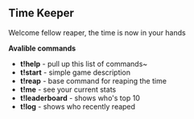 Time Keeper
------------------------
Welcome fellow reaper, the time is now in your hands

**Avalible commands**

* **t!help** - pull up this list of commands~
* **t!start** - simple game description
* **t!reap** - base command for reaping the time
* **t!me** - see your current stats
* **t!leaderboard** - shows who's top 10
* **t!log** - shows who recently reaped
